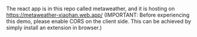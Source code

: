 The react app is in this repo called metaweather, and it is hosting on https://metaweather-xiaohan.web.app/
(IMPORTANT: Before experiencing this demo, please enable CORS on the client side. This can be achieved by simply install an extension in browser.)
